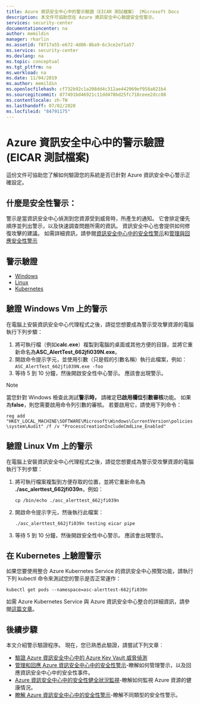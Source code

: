 ```yaml
---
title: Azure 資訊安全中心中的警示驗證（EICAR 測試檔案） |Microsoft Docs
description: 本文件可協助您在 Azure 資訊安全中心驗證安全性警示。
services: security-center
documentationcenter: na
author: memildin
manager: rkarlin
ms.assetid: f8f17a55-e672-4d86-8ba9-6c3ce2e71a57
ms.service: security-center
ms.devlang: na
ms.topic: conceptual
ms.tgt_pltfrm: na
ms.workload: na
ms.date: 11/04/2019
ms.author: memildin
ms.openlocfilehash: cf732b92c1a208dd4c312ae442969ef958a021b4
ms.sourcegitcommit: 877491bd46921c11dd478bd25fc718ceee2dcc08
ms.contentlocale: zh-TW
ms.lasthandoff: 07/02/2020
ms.locfileid: "84791175"
---
```

# <a name="alert-validation-eicar-test-file-in-azure-security-center"></a>Azure 資訊安全中心中的警示驗證 (EICAR 測試檔案)
這份文件可協助您了解如何驗證您的系統是否已針對 Azure 資訊安全中心警示正確設定。

## <a name="what-are-security-alerts"></a>什麼是安全性警示：
警示是當資訊安全中心偵測到您資源受到威脅時，所產生的通知。 它會排定優先順序並列出警示，以及快速調查問題所需的資訊。 資訊安全中心也會提供如何修復攻擊的建議。
如需詳細資訊，請參閱[資訊安全中心中的安全性警示](security-center-alerts-overview.md)和[管理與回應安全性警示](security-center-managing-and-responding-alerts.md)

## <a name="alert-validation"></a>警示驗證

* [Windows](#validate-windows)
* [Linux](#validate-linux)
* [Kubernetes](#validate-kubernetes)

## <a name="validate-alerts-on-windows-vms"></a>驗證 Windows Vm 上的警示<a name="validate-windows"></a>

在電腦上安裝資訊安全中心代理程式之後，請從您想要成為警示受攻擊資源的電腦執行下列步驟：

1. 將可執行檔（例如**calc.exe**）複製到電腦的桌面或其他方便的目錄，並將它重新命名為**ASC_AlertTest_662jfi039N.exe**。
1. 開啟命令提示字元，並使用引數（只是假的引數名稱）執行此檔案，例如：```ASC_AlertTest_662jfi039N.exe -foo```
1. 等待 5 到 10 分鐘，然後開啟安全性中心警示。 應該會出現警示。

> [!NOTE]
> 當您針對 Windows 檢查此測試**警示時，** 請確定**已啟用欄位引數審核**功能。 如果為**false**，則您需要啟用命令列引數的審核。 若要啟用它，請使用下列命令：
>
>```reg add "HKEY_LOCAL_MACHINE\SOFTWARE\Microsoft\Windows\CurrentVersion\policies\system\Audit" /f /v "ProcessCreationIncludeCmdLine_Enabled"```

## <a name="validate-alerts-on-linux-vms"></a>驗證 Linux Vm 上的警示<a name="validate-linux"></a>

在電腦上安裝資訊安全中心代理程式之後，請從您想要成為警示受攻擊資源的電腦執行下列步驟：
1. 將可執行檔案複製到方便存取的位置，並將它重新命名為 **./asc_alerttest_662jfi039n**，例如：

    ```cp /bin/echo ./asc_alerttest_662jfi039n```

1. 開啟命令提示字元，然後執行此檔案：

    ```./asc_alerttest_662jfi039n testing eicar pipe```

1. 等待 5 到 10 分鐘，然後開啟安全性中心警示。 應該會出現警示。


## <a name="validate-alerts-on-kubernetes"></a>在 Kubernetes 上驗證警示<a name="validate-kubernetes"></a>

如果您要使用整合 Azure Kubernetes Service 的資訊安全中心預覽功能，請執行下列 kubectl 命令來測試您的警示是否正常運作：

```kubectl get pods --namespace=asc-alerttest-662jfi039n```

如需 Azure Kubernetes Service 與 Azure 資訊安全中心整合的詳細資訊，請參閱[這篇文章](azure-kubernetes-service-integration.md)。

## <a name="next-steps"></a>後續步驟
本文介紹警示驗證程序。 現在，您已熟悉此驗證，請嘗試下列文章︰

* [驗證 Azure 資訊安全中心中的 Azure Key Vault 威脅偵測](https://techcommunity.microsoft.com/t5/azure-security-center/validating-azure-key-vault-threat-detection-in-azure-security/ba-p/1220336)
* [管理和回應 Azure 資訊安全中心中的安全性警示](https://docs.microsoft.com/azure/security-center/security-center-managing-and-responding-alerts)-瞭解如何管理警示，以及回應資訊安全中心中的安全性事件。
* [Azure 資訊安全中心中的安全性健全狀況監視](security-center-monitoring.md)-瞭解如何監視 Azure 資源的健康情況。
* [瞭解 Azure 資訊安全中心中的安全性警示](https://docs.microsoft.com/azure/security-center/security-center-alerts-type)-瞭解不同類型的安全性警示。
